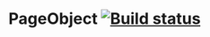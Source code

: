 # PageObject [![Build status](https://ci.appveyor.com/api/projects/status/6r2c64119825f7xe?svg=true)](https://ci.appveyor.com/project/Azize87/pageobject)